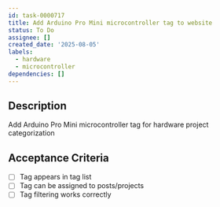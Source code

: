 ```yaml
---
id: task-0000717
title: Add Arduino Pro Mini microcontroller tag to website
status: To Do
assignee: []
created_date: '2025-08-05'
labels:
  - hardware
  - microcontroller
dependencies: []
---
```


## Description

Add Arduino Pro Mini microcontroller tag for hardware project categorization

## Acceptance Criteria

- [ ] Tag appears in tag list
- [ ] Tag can be assigned to posts/projects
- [ ] Tag filtering works correctly
